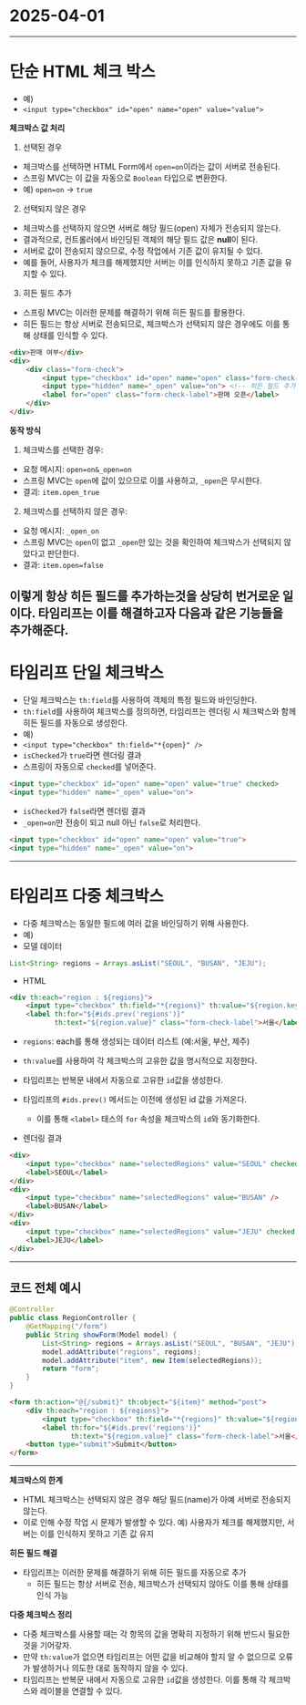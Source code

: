 # 2025-04-01
---
# 단순 HTML 체크 박스 
- 예)
- `<input type="checkbox" id="open" name="open" value="value">`

**체크박스 값 처리**
1. 선택된 경우
- 체크박스를 선택하면 HTML Form에서 `open=on`이라는 값이 서버로 전송된다.
- 스프링 MVC는 이 값을 자동으로 `Boolean` 타입으로 변환한다. 
- 예) `open=on` -> `true`

2. 선택되지 않은 경우
- 체크박스를 선택하지 않으면 서버로 해당 필드(open) 자체가 전송되지 않는다.
- 결과적으로, 컨트롤러에서 바인딩된 객체의 해당 필드 값은 **null**이 된다.
- 서버로 값이 전송되지 않으므로, 수정 작업에서 기존 값이 유지될 수 있다.
- 예를 들어, 사용자가 체크를 해제했지만 서버는 이를 인식하지 못하고 기존 값을 유지할 수 있다.

3. 히든 필드 추가
- 스프링 MVC는 이러한 문제를 해결하기 위해 히든 필드를 활용한다. 
- 히든 필드는 항상 서버로 전송되므로, 체크박스가 선택되지 않은 경우에도 이를 통해 상태를 인식할 수 있다. 
```html
<div>판매 여부</div>
<div>
    <div class="form-check">
        <input type="checkbox" id="open" name="open" class="form-check-input">
        <input type="hidden" name="_open" value="on"> <!-- 히든 필드 추가 -->
        <label for="open" class="form-check-label">판매 오픈</label>
    </div>
</div>
```

**동작 방식**
1. 체크박스를 선택한 경우:
- 요청 메시지: `open=on&_open=on`
- 스프링 MVC는 `open`에 값이 있으므로 이를 사용하고, `_open`은 무시한다.
- 결괴: `item.open_true`

2. 체크박스를 선택하지 않은 경우:
- 요청 메시지: `_open_on`
- 스프링 MVC는 `open`이 없고 `_open`만 있는 것을 확인하여 체크박스가 선택되지 않았다고 판단한다.
- 결과: `item.open=false`

이렇게 항상 히든 필드를 추가하는것을 상당히 번거로운 일이다. 타임리프는 이를 해결하고자 다음과 같은 기능들을 추가해준다. <br/>
---

# 타임리프 단일 체크박스
- 단일 체크박스는 `th:field`를 사용하여 객체의 특정 필드와 바인딩한다.
- `th:field`를 사용하여 체크박스를 정의하면, 타임리프는 렌더링 시 체크박스와 함께 히든 필드를 자동으로 생성한다.
- 예)
- `<input type="checkbox" th:field="*{open}" />`
- `isChecked`가 `true`라면 렌더링 결과
- 스프링이 자동으로 `checked`를 넣어준다.

```html
<input type="checkbox" id="open" name="open" value="true" checked>
<input type="hidden" name="_open" value="on">
```
- `isChecked`가 `false`라면 렌더링 결과
- `_open=on`만 전송이 되고 null 아닌 `false`로 처리한다.
```html
<input type="checkbox" id="open" name="open" value="true">
<input type="hidden" name="_open" value="on">
```

---

# 타임리프 다중 체크박스
- 다중 체크박스는 동일한 필드에 여러 값을 바인딩하기 위해 사용한다.
- 예)
- 모델 데이터
```java
List<String> regions = Arrays.asList("SEOUL", "BUSAN", "JEJU");
```

- HTML
```html
<div th:each="region : ${regions}">
    <input type="checkbox" th:field="*{regions}" th:value="${region.key}" />
    <label th:for="${#ids.prev('regions')}"
           th:text="${region.value}" class="form-check-label">서울</label></div>
```
- `regions`: each를 통해 생성되는 데이터 리스트 (예:서울, 부산, 제주)
- `th:value`를 사용하여 각 체크박스의 고유한 값을 명시적으로 지정한다. 
- 타임리프는 반복문 내에서 자동으로 고유한 `id`값을 생성한다. 
- 타임리프의 `#ids.prev()` 메서드는 이전에 생성된 id 값을 가져온다. 
  - 이를 통해 `<label>` 태스의 `for` 속성을 체크박스의 `id`와 동기화한다. 


- 렌더링 결과
```html
<div>
    <input type="checkbox" name="selectedRegions" value="SEOUL" checked />
    <label>SEOUL</label>
</div>
<div>
    <input type="checkbox" name="selectedRegions" value="BUSAN" />
    <label>BUSAN</label>
</div>
<div>
    <input type="checkbox" name="selectedRegions" value="JEJU" checked />
    <label>JEJU</label>
</div>

```
---
## 코드 전체 예시
```java
@Controller
public class RegionController {
    @GetMapping("/form")
    public String showForm(Model model) {
        List<String> regions = Arrays.asList("SEOUL", "BUSAN", "JEJU");
        model.addAttribute("regions", regions);
        model.addAttribute("item", new Item(selectedRegions));
        return "form";
    }
}
```

```html
<form th:action="@{/submit}" th:object="${item}" method="post">
    <div th:each="region : ${regions}">
        <input type="checkbox" th:field="*{regions}" th:value="${region.key}" />
        <label th:for="${#ids.prev('regions')}"
               th:text="${region.value}" class="form-check-label">서울</label></div>
    <button type="submit">Submit</button>
</form>

```

---
**체크박스의 한계**
- HTML 체크박스는 선택되지 않은 경우 해당 필드(name)가 아예 서버로 전송되지 않는다.
- 이로 인해 수정 작업 시 문제가 발생할 수 있다. 예) 사용자가 체크를 해제했지만, 서버는 이를 인식하지 못하고 기존 값 유지

**히든 필드 해결**
- 타임리프는 이러한 문제를 해결하기 위해 히든 필드를 자동으로 추가
  - 히든 필드는 항상 서버로 전송, 체크박스가 선택되지 않아도 이를 통해 상태를 인식 가능

**다중 체크박스 정리**
- 다중 체크박스를 사용할 때는 각 항목의 값을 명확히 지정하기 위해 반드시 필요한 것을 기어갛자. <br/>
- 만약 `th:value`가 없으면 타임리프는 어떤 값을 비교해야 할지 알 수 없으므로 오류가 발생하거나 의도한 대로 동작하지 않을 수 있다. <br/>
- 타임리프는 반복문 내에서 자동으로 고유한 `id`값을 생성한다. 이를 통해 각 체크박스와 레이블을 연결할 수 있다. 

